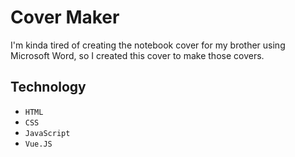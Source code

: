 # Cover Maker

I'm kinda tired of creating the notebook cover for my brother using Microsoft Word, so I created this cover to make those covers.

## Technology

- `HTML`
- `CSS`
- `JavaScript`
- `Vue.JS`
